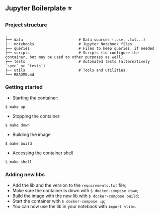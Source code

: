 ## Jupyter Boilerplate :star:

### Project structure

```
.
├── data                         # Data sources (.csv, .txt...)
├── notebooks                    # Jupyter Notebook files
├── queries                      # Files to keep queries, if needed
├── scripts                      # Scripts (to configure the container, but may be used to other purposes as well)
├── tests                        # Automated tests (alternatively `spec` or `tests`)
├── utils                        # Tools and utilities
└── README.md
```

### Getting started

- Starting the container:

`$ make up`

- Stopping the container:

`$ make down`

- Building the image

`$ make build` 

- Accessing the container shell

`$ make shell` 

### Adding new libs

- Add the lib and the version to the `requirements.txt` file;
- Make sure the container is down with `$ docker-compose down`;
- Build the image with the new lib with `$ docker-compose build`;
- Start the container with `$ docker-compose up`;
- You can now use the lib in your notebook with `import <lib>`.
